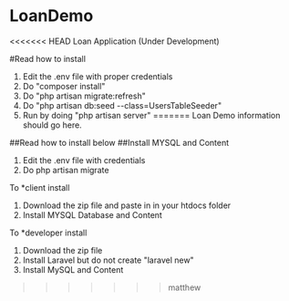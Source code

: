 # LoanDemo

<<<<<<< HEAD
Loan Application (Under Development)

#Read how to install
1. Edit the .env file with proper credentials
2. Do "composer install"
3. Do "php artisan migrate:refresh"
4. Do "php artisan db:seed --class=UsersTableSeeder"
5. Run by doing "php artisan server"
=======
Loan Demo information should go here.

##Read how to install below
##Install MYSQL and Content
1. Edit the .env file with credentials
2. Do php artisan migrate

To *client install
1. Download the zip file and paste in in your htdocs folder
2. Install MYSQL Database and Content

To *developer install
1. Download the zip file
2. Install Laravel but do not create "laravel new"
3. Install MySQL and Content
>>>>>>> matthew
